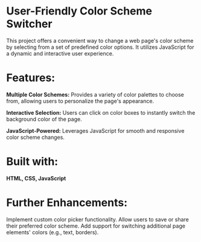 # User-Friendly Color Scheme Switcher

This project offers a convenient way to change a web page's color scheme by selecting from a set of predefined color options. It utilizes JavaScript for a dynamic and interactive user experience.

# Features:
**Multiple Color Schemes:** Provides a variety of color palettes to choose from, allowing users to personalize the page's appearance.

**Interactive Selection:** Users can click on color boxes to instantly switch the background color of the page.

**JavaScript-Powered:** Leverages JavaScript for smooth and responsive color scheme changes.

# Built with:

**HTML, CSS, JavaScript**

# Further Enhancements:

Implement custom color picker functionality.
Allow users to save or share their preferred color scheme.
Add support for switching additional page elements' colors (e.g., text, borders).